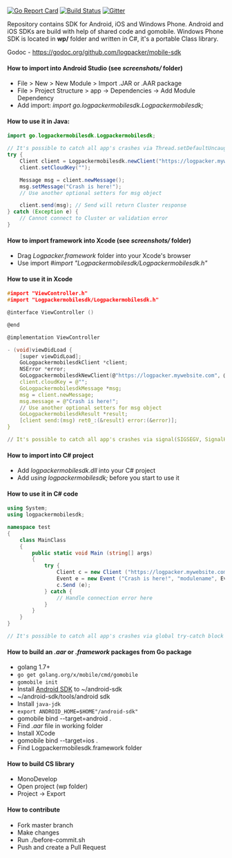 [![Go Report Card](https://goreportcard.com/badge/logpacker/mobile-sdk)](https://goreportcard.com/report/logpacker/mobile-sdk)
[![Build Status](https://travis-ci.org/logpacker/mobile-sdk.svg?branch=master)](https://travis-ci.org/logpacker/mobile-sdk)
[![Gitter](https://badges.gitter.im/logpacker/mobile-sdk.svg)](https://gitter.im/logpacker/mobile-sdk?utm_source=badge&utm_medium=badge&utm_campaign=pr-badge&utm_content=body_badge)

Repository contains SDK for Android, iOS and Windows Phone. Android and iOS SDKs are build with help of shared code and gomobile. Windows Phone SDK is located in **wp/** folder and written in C#, it's a portable Class library.

Godoc - https://godoc.org/github.com/logpacker/mobile-sdk

#### How to import into Android Studio (see *screenshots/* folder)

* File > New > New Module > Import .JAR or .AAR package
* File > Project Structure > app -> Dependencies -> Add Module Dependency
* Add import: *import go.logpackermobilesdk.Logpackermobilesdk;*

#### How to use it in Java:

```java
import go.logpackermobilesdk.Logpackermobilesdk;

// It's possible to catch all app's crashes via Thread.setDefaultUncaughtExceptionHandler and send it to LogPacker
try {
    Client client = Logpackermobilesdk.newClient("https://logpacker.mywebsite.com", "dev", android.os.Build.MODEL);
    client.setCloudKey("");

    Message msg = client.newMessage();
    msg.setMessage("Crash is here!");
    // Use another optional setters for msg object

    client.send(msg); // Send will return Cluster response
} catch (Exception e) {
    // Cannot connect to Cluster or validation error
}
```

#### How to import framework into Xcode (see *screenshots/* folder)

 * Drag *Logpacker.framework* folder into your Xcode's browser
 * Use import *#import "Logpackermobilesdk/Logpackermobilesdk.h"*

#### How to use it in Xcode

```c
#import "ViewController.h"
#import "Logpackermobilesdk/Logpackermobilesdk.h"

@interface ViewController ()

@end

@implementation ViewController

- (void)viewDidLoad {
    [super viewDidLoad];
    GoLogpackermobilesdkClient *client;
    NSError *error;
    GoLogpackermobilesdkNewClient(@"https://logpacker.mywebsite.com", @"dev", [[UIDevice currentDevice] systemVersion], &client, &error);
    client.cloudKey = @"";
    GoLogpackermobilesdkMessage *msg;
    msg = client.newMessage;
    msg.message = @"Crash is here!";
    // Use another optional setters for msg object
    GoLogpackermobilesdkResult *result;
    [client send:(msg) ret0_:(&result) error:(&error)];
}

// It's possible to catch all app's crashes via signal(SIGSEGV, SignalHandler) and send it to LogPacker from SignalHandler func
```

#### How to import into C# project

 * Add *logpackermobilesdk.dll* into your C# project
 * Add *using logpackermobilesdk;* before you start to use it

#### How to use it in C# code

```cs
using System;
using logpackermobilesdk;

namespace test
{
    class MainClass
	{
		public static void Main (string[] args)
		{
			try {
				Client c = new Client ("https://logpacker.mywebsite.com", "dev", System.Environment.MachineName, "");
				Event e = new Event ("Crash is here!", "modulename", Event.FatalLogLevel, "1000", "John");
				c.Send (e);
			} catch {
				// Handle connection error here
			}
		}
	}
}

// It's possible to catch all app's crashes via global try-catch block and send it to LogPacker
```

#### How to build an *.aar* or *.framework* packages from Go package

* golang 1.7+
* `go get golang.org/x/mobile/cmd/gomobile`
* `gomobile init`
* Install [Android SDK](https://developer.android.com/sdk/index.html#Other) to ~/android-sdk
* ~/android-sdk/tools/android sdk
* Install `java-jdk`
* `export ANDROID_HOME=$HOME"/android-sdk"`
* gomobile bind --target=android .
* Find *.aar* file in working folder
* Install XCode
* gomobile bind --target=ios .
* Find Logpackermobilesdk.framework folder

#### How to build CS library

 * MonoDevelop
 * Open project (wp folder)
 * Project -> Export

#### How to contribute

* Fork master branch
* Make changes
* Run ./before-commit.sh
* Push and create a Pull Request

